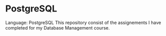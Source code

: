 # PostgreSQL
Language: PostgreSQL
This repository consist of the assignements I have completed for my Database Management course. 

